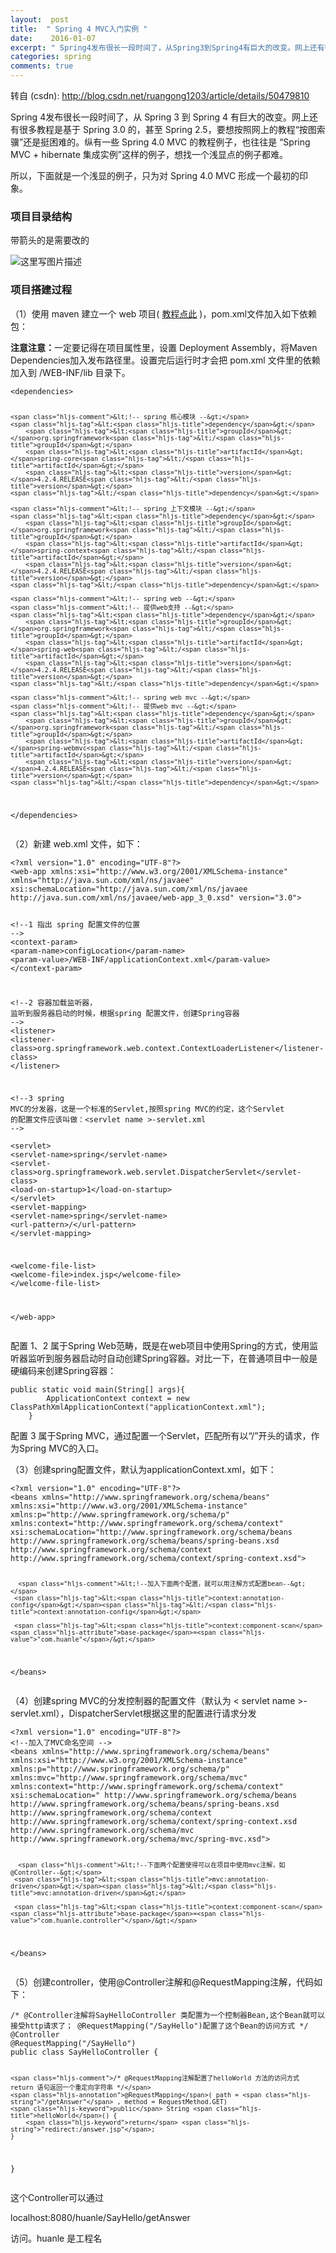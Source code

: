 ```yaml
---
layout:  post
title:  " Spring 4 MVC入门实例 "
date:    2016-01-07
excerpt: " Spring4发布很长一段时间了，从Spring3到Spring4有巨大的改变。网上还有很多教程是基于Spring3.0的，甚至Spring2.5，要想按照网上的教程“按图索骥”还是挺困难的。纵有一些Spring4.0MVC的教程例子，也往往是“SpringMVC+hibernate集成实例”这样的例子，想找一个浅显点的例子都难。所以，下面就是一个浅显的... "
categories: spring 
comments: true
---
```

转自 (csdn): http://blog.csdn.net/ruangong1203/article/details/50479810
<div class="markdown_views">
 <p>Spring 4发布很长一段时间了，从 Spring 3 到 Spring 4 有巨大的改变。网上还有很多教程是基于 Spring 3.0 的，甚至 Spring 2.5，要想按照网上的教程“按图索骥”还是挺困难的。纵有一些 Spring 4.0 MVC 的教程例子，也往往是 “Spring MVC + hibernate 集成实例”这样的例子，想找一个浅显点的例子都难。</p> 
 <p>所以，下面就是一个浅显的例子，只为对 Spring 4.0 MVC 形成一个最初的印象。</p> 
 <h3 id="项目目录结构">项目目录结构</h3> 
 <p>带箭头的是需要改的</p> 
 <p><img src="http://img.blog.csdn.net/20160108002048799" alt="这里写图片描述" title=""></p> 
 <h3 id="项目搭建过程">项目搭建过程</h3> 
 <p>（1）使用 maven 建立一个 web 项目( <a href="http://blog.csdn.net/ruangong1203/article/details/50480052">教程点此</a> )，pom.xml文件加入如下依赖包：</p> 
 <p><strong>注意注意：</strong>一定要记得在项目属性里，设置 Deployment Assembly，将Maven Dependencies加入发布路径里。设置完后运行时才会把 pom.xml 文件里的依赖加入到 /WEB-INF/lib 目录下。</p> 
 <pre class="prettyprint"><code class=" hljs xml"><span class="hljs-tag">&lt;<span class="hljs-title">dependencies</span>&gt;</span>

    <span class="hljs-comment">&lt;!-- spring 核心模块 --&gt;</span>
    <span class="hljs-tag">&lt;<span class="hljs-title">dependency</span>&gt;</span>
        <span class="hljs-tag">&lt;<span class="hljs-title">groupId</span>&gt;</span>org.springframework<span class="hljs-tag">&lt;/<span class="hljs-title">groupId</span>&gt;</span>
        <span class="hljs-tag">&lt;<span class="hljs-title">artifactId</span>&gt;</span>spring-core<span class="hljs-tag">&lt;/<span class="hljs-title">artifactId</span>&gt;</span>
        <span class="hljs-tag">&lt;<span class="hljs-title">version</span>&gt;</span>4.2.4.RELEASE<span class="hljs-tag">&lt;/<span class="hljs-title">version</span>&gt;</span>
    <span class="hljs-tag">&lt;/<span class="hljs-title">dependency</span>&gt;</span>

    <span class="hljs-comment">&lt;!-- spring 上下文模块 --&gt;</span>
    <span class="hljs-tag">&lt;<span class="hljs-title">dependency</span>&gt;</span>
        <span class="hljs-tag">&lt;<span class="hljs-title">groupId</span>&gt;</span>org.springframework<span class="hljs-tag">&lt;/<span class="hljs-title">groupId</span>&gt;</span>
        <span class="hljs-tag">&lt;<span class="hljs-title">artifactId</span>&gt;</span>spring-context<span class="hljs-tag">&lt;/<span class="hljs-title">artifactId</span>&gt;</span>
        <span class="hljs-tag">&lt;<span class="hljs-title">version</span>&gt;</span>4.2.4.RELEASE<span class="hljs-tag">&lt;/<span class="hljs-title">version</span>&gt;</span>
    <span class="hljs-tag">&lt;/<span class="hljs-title">dependency</span>&gt;</span>

    <span class="hljs-comment">&lt;!-- spring web --&gt;</span>
    <span class="hljs-comment">&lt;!-- 提供web支持 --&gt;</span>
    <span class="hljs-tag">&lt;<span class="hljs-title">dependency</span>&gt;</span>
        <span class="hljs-tag">&lt;<span class="hljs-title">groupId</span>&gt;</span>org.springframework<span class="hljs-tag">&lt;/<span class="hljs-title">groupId</span>&gt;</span>
        <span class="hljs-tag">&lt;<span class="hljs-title">artifactId</span>&gt;</span>spring-web<span class="hljs-tag">&lt;/<span class="hljs-title">artifactId</span>&gt;</span>
        <span class="hljs-tag">&lt;<span class="hljs-title">version</span>&gt;</span>4.2.4.RELEASE<span class="hljs-tag">&lt;/<span class="hljs-title">version</span>&gt;</span>
    <span class="hljs-tag">&lt;/<span class="hljs-title">dependency</span>&gt;</span> 

    <span class="hljs-comment">&lt;!-- spring web mvc --&gt;</span>
    <span class="hljs-comment">&lt;!-- 提供web mvc --&gt;</span>
    <span class="hljs-tag">&lt;<span class="hljs-title">dependency</span>&gt;</span>
        <span class="hljs-tag">&lt;<span class="hljs-title">groupId</span>&gt;</span>org.springframework<span class="hljs-tag">&lt;/<span class="hljs-title">groupId</span>&gt;</span>
        <span class="hljs-tag">&lt;<span class="hljs-title">artifactId</span>&gt;</span>spring-webmvc<span class="hljs-tag">&lt;/<span class="hljs-title">artifactId</span>&gt;</span>
        <span class="hljs-tag">&lt;<span class="hljs-title">version</span>&gt;</span>4.2.4.RELEASE<span class="hljs-tag">&lt;/<span class="hljs-title">version</span>&gt;</span>
    <span class="hljs-tag">&lt;/<span class="hljs-title">dependency</span>&gt;</span>

  <span class="hljs-tag">&lt;/<span class="hljs-title">dependencies</span>&gt;</span></code></pre> 
 <p>（2）新建 web.xml 文件，如下：</p> 
 <pre class="prettyprint"><code class=" hljs xml"><span class="hljs-pi">&lt;?xml version="1.0" encoding="UTF-8"?&gt;</span>
<span class="hljs-tag">&lt;<span class="hljs-title">web-app</span> <span class="hljs-attribute">xmlns:xsi</span>=<span class="hljs-value">"http://www.w3.org/2001/XMLSchema-instance"</span> <span class="hljs-attribute">xmlns</span>=<span class="hljs-value">"http://java.sun.com/xml/ns/javaee"</span> <span class="hljs-attribute">xsi:schemaLocation</span>=<span class="hljs-value">"http://java.sun.com/xml/ns/javaee http://java.sun.com/xml/ns/javaee/web-app_3_0.xsd"</span> <span class="hljs-attribute">version</span>=<span class="hljs-value">"3.0"</span>&gt;</span>

   <span class="hljs-comment">&lt;!--1 指出 spring 配置文件的位置 --&gt;</span>
   <span class="hljs-tag">&lt;<span class="hljs-title">context-param</span>&gt;</span>
     <span class="hljs-tag">&lt;<span class="hljs-title">param-name</span>&gt;</span>configLocation<span class="hljs-tag">&lt;/<span class="hljs-title">param-name</span>&gt;</span>
     <span class="hljs-tag">&lt;<span class="hljs-title">param-value</span>&gt;</span>/WEB-INF/applicationContext.xml<span class="hljs-tag">&lt;/<span class="hljs-title">param-value</span>&gt;</span>
   <span class="hljs-tag">&lt;/<span class="hljs-title">context-param</span>&gt;</span>

   <span class="hljs-comment">&lt;!--2 容器加载监听器， 监听到服务器启动的时候，根据spring 配置文件，创建Spring容器 --&gt;</span>
   <span class="hljs-tag">&lt;<span class="hljs-title">listener</span>&gt;</span>
        <span class="hljs-tag">&lt;<span class="hljs-title">listener-class</span>&gt;</span>org.springframework.web.context.ContextLoaderListener<span class="hljs-tag">&lt;/<span class="hljs-title">listener-class</span>&gt;</span>
   <span class="hljs-tag">&lt;/<span class="hljs-title">listener</span>&gt;</span>

  <span class="hljs-comment">&lt;!--3 spring MVC的分发器，这是一个标准的Servlet,按照spring MVC的约定，这个Servlet 的配置文件应该叫做：&lt;servlet name &gt;-servlet.xml --&gt;</span>  
    <span class="hljs-tag">&lt;<span class="hljs-title">servlet</span>&gt;</span>
        <span class="hljs-tag">&lt;<span class="hljs-title">servlet-name</span>&gt;</span>spring<span class="hljs-tag">&lt;/<span class="hljs-title">servlet-name</span>&gt;</span>
        <span class="hljs-tag">&lt;<span class="hljs-title">servlet-class</span>&gt;</span>org.springframework.web.servlet.DispatcherServlet<span class="hljs-tag">&lt;/<span class="hljs-title">servlet-class</span>&gt;</span>
        <span class="hljs-tag">&lt;<span class="hljs-title">load-on-startup</span>&gt;</span>1<span class="hljs-tag">&lt;/<span class="hljs-title">load-on-startup</span>&gt;</span>
    <span class="hljs-tag">&lt;/<span class="hljs-title">servlet</span>&gt;</span>
    <span class="hljs-tag">&lt;<span class="hljs-title">servlet-mapping</span>&gt;</span>
        <span class="hljs-tag">&lt;<span class="hljs-title">servlet-name</span>&gt;</span>spring<span class="hljs-tag">&lt;/<span class="hljs-title">servlet-name</span>&gt;</span>
        <span class="hljs-tag">&lt;<span class="hljs-title">url-pattern</span>&gt;</span>/<span class="hljs-tag">&lt;/<span class="hljs-title">url-pattern</span>&gt;</span>
    <span class="hljs-tag">&lt;/<span class="hljs-title">servlet-mapping</span>&gt;</span>



  <span class="hljs-tag">&lt;<span class="hljs-title">welcome-file-list</span>&gt;</span>
    <span class="hljs-tag">&lt;<span class="hljs-title">welcome-file</span>&gt;</span>index.jsp<span class="hljs-tag">&lt;/<span class="hljs-title">welcome-file</span>&gt;</span>
  <span class="hljs-tag">&lt;/<span class="hljs-title">welcome-file-list</span>&gt;</span>

<span class="hljs-tag">&lt;/<span class="hljs-title">web-app</span>&gt;</span></code></pre> 
 <p>配置 1、2 属于Spring Web范畴，既是在web项目中使用Spring的方式，使用监听器监听到服务器启动时自动创建Spring容器。对比一下，在普通项目中一般是硬编码来创建Spring容器：</p> 
 <pre class="prettyprint"><code class=" hljs cs"><span class="hljs-keyword">public</span> <span class="hljs-keyword">static</span> <span class="hljs-keyword">void</span> <span class="hljs-title">main</span>(String[] args){
        ApplicationContext context = <span class="hljs-keyword">new</span> ClassPathXmlApplicationContext(<span class="hljs-string">"applicationContext.xml"</span>);
    }</code></pre> 
 <p>配置 3 属于Spring MVC，通过配置一个Servlet，匹配所有以“/”开头的请求，作为Spring MVC的入口。</p> 
 <p>（3）创建spring配置文件，默认为applicationContext.xml，如下：</p> 
 <pre class="prettyprint"><code class=" hljs xml"><span class="hljs-pi">&lt;?xml version="1.0" encoding="UTF-8"?&gt;</span>
<span class="hljs-tag">&lt;<span class="hljs-title">beans</span> <span class="hljs-attribute">xmlns</span>=<span class="hljs-value">"http://www.springframework.org/schema/beans"</span> <span class="hljs-attribute">xmlns:xsi</span>=<span class="hljs-value">"http://www.w3.org/2001/XMLSchema-instance"</span> <span class="hljs-attribute">xmlns:p</span>=<span class="hljs-value">"http://www.springframework.org/schema/p"</span> <span class="hljs-attribute">xmlns:context</span>=<span class="hljs-value">"http://www.springframework.org/schema/context"</span> <span class="hljs-attribute">xsi:schemaLocation</span>=<span class="hljs-value">"http://www.springframework.org/schema/beans http://www.springframework.org/schema/beans/spring-beans.xsd http://www.springframework.org/schema/context http://www.springframework.org/schema/context/spring-context.xsd"</span>&gt;</span>

      <span class="hljs-comment">&lt;!--加入下面两个配置，就可以用注解方式配置bean--&gt;</span>  
     <span class="hljs-tag">&lt;<span class="hljs-title">context:annotation-config</span>&gt;</span><span class="hljs-tag">&lt;/<span class="hljs-title">context:annotation-config</span>&gt;</span>

     <span class="hljs-tag">&lt;<span class="hljs-title">context:component-scan</span> <span class="hljs-attribute">base-package</span>=<span class="hljs-value">"com.huanle"</span>/&gt;</span>

<span class="hljs-tag">&lt;/<span class="hljs-title">beans</span>&gt;</span></code></pre> 
 <p>（4）创建spring MVC的分发控制器的配置文件（默认为 &lt; servlet name &gt;-servlet.xml），DispatcherServlet根据这里的配置进行请求分发</p> 
 <pre class="prettyprint"><code class=" hljs xml"><span class="hljs-pi">&lt;?xml version="1.0" encoding="UTF-8"?&gt;</span>
<span class="hljs-comment">&lt;!--加入了MVC命名空间 --&gt;</span>
<span class="hljs-tag">&lt;<span class="hljs-title">beans</span> <span class="hljs-attribute">xmlns</span>=<span class="hljs-value">"http://www.springframework.org/schema/beans"</span> <span class="hljs-attribute">xmlns:xsi</span>=<span class="hljs-value">"http://www.w3.org/2001/XMLSchema-instance"</span> <span class="hljs-attribute">xmlns:p</span>=<span class="hljs-value">"http://www.springframework.org/schema/p"</span> <span class="hljs-attribute">xmlns:mvc</span>=<span class="hljs-value">"http://www.springframework.org/schema/mvc"</span> <span class="hljs-attribute">xmlns:context</span>=<span class="hljs-value">"http://www.springframework.org/schema/context"</span> <span class="hljs-attribute">xsi:schemaLocation</span>=<span class="hljs-value">" http://www.springframework.org/schema/beans http://www.springframework.org/schema/beans/spring-beans.xsd http://www.springframework.org/schema/context http://www.springframework.org/schema/context/spring-context.xsd http://www.springframework.org/schema/mvc http://www.springframework.org/schema/mvc/spring-mvc.xsd"</span>&gt;</span>

      <span class="hljs-comment">&lt;!--下面两个配置使得可以在项目中使用mvc注解，如@Controller--&gt;</span>  
     <span class="hljs-tag">&lt;<span class="hljs-title">mvc:annotation-driven</span>&gt;</span><span class="hljs-tag">&lt;/<span class="hljs-title">mvc:annotation-driven</span>&gt;</span>

     <span class="hljs-tag">&lt;<span class="hljs-title">context:component-scan</span> <span class="hljs-attribute">base-package</span>=<span class="hljs-value">"com.huanle.controller"</span>/&gt;</span>

<span class="hljs-tag">&lt;/<span class="hljs-title">beans</span>&gt;</span></code></pre> 
 <p>（5）创建controller，使用@Controller注解和@RequestMapping注解，代码如下：</p> 
 <pre class="prettyprint"><code class="language-java hljs "><span class="hljs-comment">/* @Controller注解将SayHelloController 类配置为一个控制器Bean,这个Bean就可以接受http请求了； @RequestMapping("/SayHello")配置了这个Bean的访问方式 */</span>
<span class="hljs-annotation">@Controller</span>
<span class="hljs-annotation">@RequestMapping</span>(<span class="hljs-string">"/SayHello"</span>)
<span class="hljs-keyword">public</span> <span class="hljs-class"><span class="hljs-keyword">class</span> <span class="hljs-title">SayHelloController</span> {</span>

    <span class="hljs-comment">/* @RequestMapping注解配置了helloWorld 方法的访问方式 return 语句返回一个重定向字符串 */</span>  
    <span class="hljs-annotation">@RequestMapping</span>( path = <span class="hljs-string">"/getAnswer"</span> , method = RequestMethod.GET)
    <span class="hljs-keyword">public</span> String <span class="hljs-title">helloWorld</span>() {
        <span class="hljs-keyword">return</span> <span class="hljs-string">"redirect:/answer.jsp"</span>;
    }


}</code></pre> 
 <p>这个Controller可以通过 </p> 
 <p>localhost:8080/huanle/SayHello/getAnswer</p> 
 <p>访问。huanle 是工程名</p>
</div>